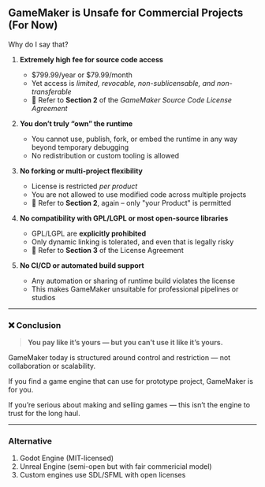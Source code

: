 ## GameMaker is Unsafe for Commercial Projects (For Now)

Why do I say that?

1. **Extremely high fee for source code access**  
   - $799.99/year or $79.99/month  
   - Yet access is *limited, revocable, non-sublicensable, and non-transferable*  
   - 📌 Refer to **Section 2** of the *GameMaker Source Code License Agreement*

2. **You don’t truly “own” the runtime**  
   - You cannot use, publish, fork, or embed the runtime in any way beyond temporary debugging  
   - No redistribution or custom tooling is allowed

3. **No forking or multi-project flexibility**  
   - License is restricted *per product*  
   - You are not allowed to use modified code across multiple projects  
   - 📌 Refer to **Section 2**, again – only "your Product" is permitted

4. **No compatibility with GPL/LGPL or most open-source libraries**  
   - GPL/LGPL are **explicitly prohibited**  
   - Only dynamic linking is tolerated, and even that is legally risky  
   - 📌 Refer to **Section 3** of the License Agreement

5. **No CI/CD or automated build support**  
   - Any automation or sharing of runtime build violates the license  
   - This makes GameMaker unsuitable for professional pipelines or studios

---

### ❌ Conclusion
> **You pay like it’s yours — but you can’t use it like it’s yours.**

GameMaker today is structured around control and restriction — not collaboration or scalability.

If you find a game engine that can use for prototype project, GameMaker is for you.

If you’re serious about making and selling games — this isn’t the engine to trust for the long haul.

---

### Alternative

1. Godot Engine (MIT-licensed)
2. Unreal Engine (semi-open but with fair commericial model)
3. Custom engines use SDL/SFML with open licenses
